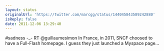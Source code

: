 ```yaml
---
layout: status
originalUrl: 'https://twitter.com/marcgg/status/144045843589242880'
isReply: false
date: 2011-12-06 13:29:40
---
```


#sadness -_- RT @guillaumesimon In France, in 2011, SNCF choosed to have a Full-Flash homepage. I guess they just launched a Myspace page...
